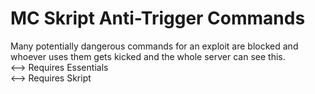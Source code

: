 # MC Skript Anti-Trigger Commands
Many potentially dangerous commands for an exploit are blocked and whoever uses them gets kicked and the whole server can see this.<br>
<--> Requires Essentials<br>
<--> Requires Skript
